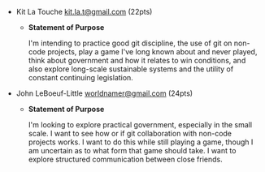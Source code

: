 - Kit La Touche <kit.la.t@gmail.com> (22pts)
    -  **Statement of Purpose**
        
        I'm intending to practice good git discipline, the use of git on non-code projects, play a game I've long known about and never played, think about government and how it relates to win conditions, and also explore long-scale sustainable systems and the utility of constant continuing legislation.

- John LeBoeuf-Little <worldnamer@gmail.com> (24pts)
    - **Statement of Purpose**
    
        I'm looking to explore practical government, especially in the small scale. I want to see how or if git collaboration with non-code projects works. I want to do this while still playing a game, though I am uncertain as to what form that game should take. I want to explore structured communication between close friends.
